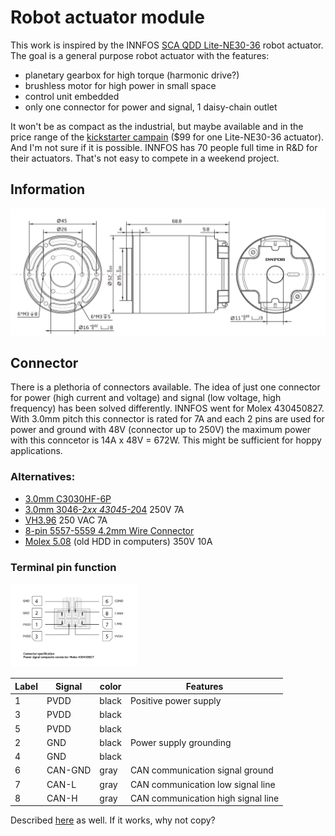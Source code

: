 # Robot actuator module

This work is inspired by the INNFOS [SCA QDD Lite-NE30-36](http://wiki.innfos.com/wiki/en/index.html#!pages/QDD%20Lite-NE30-36_v1_8.md) robot actuator. The goal is a general purpose robot actuator with the features:

- planetary gearbox for high torque (harmonic drive?)
- brushless motor for high power in small space
- control unit embedded
- only one connector for power and signal, 1 daisy-chain outlet

It won't be as compact as the industrial, but maybe available and in the price range of the [kickstarter campain](https://www.kickstarter.com/projects/1383636492/the-smallest-servomotor-robotic-arm) ($99 for one Lite-NE30-36 actuator). And I'm not sure if it is possible. INNFOS has 70 people full time in R&D for their actuators. That's not easy to compete in a weekend project.

## Information

![NE3--36](pic/NE30-36.jpg)

## Connector

There is a plethoria of connectors available. The idea of just one connector for power (high current and voltage) and signal (low voltage, high frequency) has been solved differently. INNFOS went for Molex 430450827. With 3.0mm pitch this connector is rated for 7A and each 2 pins are used for power and ground with 48V (connector up to 250V) the maximum power with this conncetor is 14A x 48V = 672W. This might be sufficient for hoppy applications.

### Alternatives:

- [3.0mm C3030HF-6P](https://www.thegioiic.com/products/dau-noi-day-3-0mm-8-chan) 
- [3.0mm 3046-2*xx 43045-2*04](https://www.thegioiic.com/products/dau-noi-3-0mm-8pin-cong-han-pcb) 250V 7A
- [VH3.96](https://www.thegioiic.com/products/bo-dau-noi-vh3-96-4-chan-duc-cai) 250 VAC 7A
- [8-pin 5557-5559 4.2mm Wire Connector](https://www.thegioiic.com/products/dau-noi-day-duc-5557-5559-4-2mm-8-chan)
- [Molex 5.08](https://www.thegioiic.com/products/dau-noi-day-duc-5-08mm-4pin) (old HDD in computers) 350V 10A

### Terminal pin function

<img src="pic/connector.jpg" width="40%">

| Label | Signal  | color | Features                           |
|-------|---------|-------|------------------------------------|
| 1     | PVDD    | black | Positive power supply              |
| 3     | PVDD    | black |                                    |
| 5     | PVDD    | black |                                    |
| 2     | GND     | black | Power supply grounding             |
| 4     | GND     | black |                                    |
| 6     | CAN-GND | gray  | CAN communication signal ground    |
| 7     | CAN-L   | gray  | CAN communication low signal line  |
| 8     | CAN-H   | gray  | CAN communication high signal line |

Described [here](http://wiki.innfos.com/wiki/en/index.html#!pages/QDD%20Lite-NE30-36_v1_8.md) as well. If it works, why not copy?

